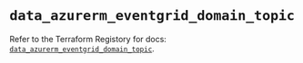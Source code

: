 # `data_azurerm_eventgrid_domain_topic`

Refer to the Terraform Registory for docs: [`data_azurerm_eventgrid_domain_topic`](https://www.terraform.io/docs/providers/azurerm/d/eventgrid_domain_topic).
